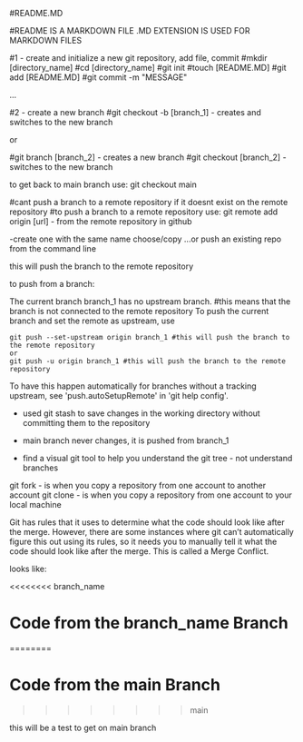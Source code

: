 #README.MD

#README IS A MARKDOWN FILE
.MD EXTENSION IS USED FOR MARKDOWN FILES

#1 - create and initialize a new git repository, add file, commit
#mkdir [directory_name]
#cd [directory_name]
#git init
#touch [README.MD]
#git add [README.MD]
#git commit -m "MESSAGE"

...

#2 - create a new branch
#git checkout -b [branch_1] - creates and switches to the new branch

or

#git branch [branch_2] - creates a new branch
#git checkout [branch_2] - switches to the new branch

to get back to main branch use: git checkout main

#cant push a branch to a remote repository if it doesnt exist on the remote repository
#to push a branch to a remote repository use: git remote add origin [url] - from the remote repository in github

-create one with the same name
choose/copy ...or push an existing repo from the command line

this will push the branch to the remote repository

to push from a branch:

The current branch branch_1 has no upstream branch. #this means that the branch is not connected to the remote repository
To push the current branch and set the remote as upstream, use 

    git push --set-upstream origin branch_1 #this will push the branch to the remote repository
    or 
    git push -u origin branch_1 #this will push the branch to the remote repository




To have this happen automatically for branches without a tracking
upstream, see 'push.autoSetupRemote' in 'git help config'.

- used git stash to save changes in the working directory without committing them to the repository

- main branch never changes, it is pushed from branch_1 

- find a visual git tool to help you understand the git tree - not understand branches

git fork - is when you copy a repository from one account to another account
git clone - is when you copy a repository from one account to your local machine

Git has rules that it uses to determine what the code should look like after the merge. However, there are some instances where git can’t automatically figure this out using its rules, so it needs you to manually tell it what the code should look like after the merge. This is called a Merge Conflict. 

looks like: 

<<<<<<<< branch_name
 # Code from the branch_name Branch
========
# Code from the main Branch
>>>>>>>> main




this will be a test to get on main branch